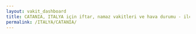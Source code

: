 ```yaml
---
layout: vakit_dashboard
title: CATANIA, ITALYA için iftar, namaz vakitleri ve hava durumu - ilçe/eyalet seç
permalink: /ITALYA/CATANIA/
---
```


<script type="text/javascript">
  var GLOBAL_COUNTRY = 'ITALYA';
  var GLOBAL_CITY = 'CATANIA';
  var GLOBAL_STATE = '';
  var lat = 72;
  var lon = 21;
</script>
